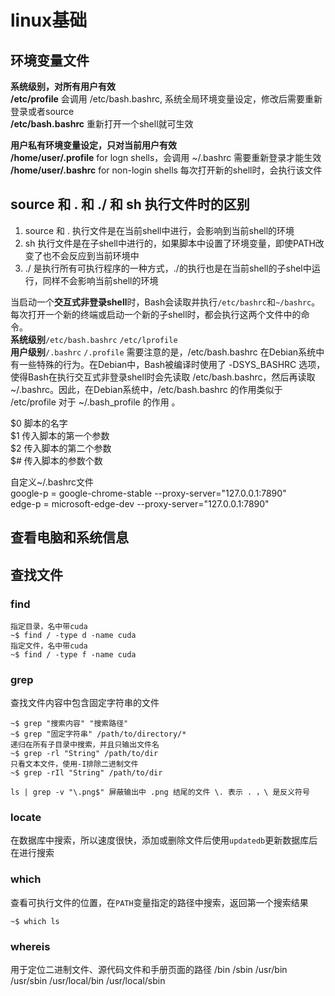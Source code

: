 # linux基础
## 环境变量文件
**系统级别，对所有用户有效**   
**/etc/profile**	会调用 /etc/bash.bashrc, 系统全局环境变量设定，修改后需要重新登录或者source   
**/etc/bash.bashrc** 重新打开一个shell就可生效  

**用户私有环境变量设定，只对当前用户有效**  
**/home/user/.profile** 	  for logn shells，会调用 ~/.bashrc 需要重新登录才能生效  
**/home/user/.bashrc**	   for non-login shells 每次打开新的shell时，会执行该文件  

## source 和 . 和 ./ 和 sh 执行文件时的区别 
1. source 和 . 执行文件是在当前shell中进行，会影响到当前shell的环境  
2. sh 执行文件是在子shell中进行的，如果脚本中设置了环境变量，即使PATH改变了也不会反应到当前环境中  
3. ./ 是执行所有可执行程序的一种方式，./的执行也是在当前shell的子shel中运行，同样不会影响当前shell的环境  

当启动一个**交互式非登录shell**时，Bash会读取并执行```/etc/bashrc```和```~/bashrc```。每次打开一个新的终端或启动一个新的子shell时，都会执行这两个文件中的命令。  
**系统级别**```/etc/bash.bashrc```   ```/etc/lprofile```  
**用户级别**```/.bashrc```  ```/.profile```
需要注意的是，/etc/bash.bashrc 在Debian系统中有一些特殊的行为。在Debian中，Bash被编译时使用了 -DSYS_BASHRC 选项，使得Bash在执行交互式非登录shell时会先读取 /etc/bash.bashrc，然后再读取 ~/.bashrc。因此，在Debian系统中，/etc/bash.bashrc 的作用类似于 /etc/profile 对于 ~/.bash_profile 的作用 。  

$0 脚本的名字  
$1 传入脚本的第一个参数  
$2 传入脚本的第二个参数  
$# 传入脚本的参数个数

自定义~/.bashrc文件  
	google-p = google-chrome-stable --proxy-server="127.0.0.1:7890"  
	edge-p = microsoft-edge-dev --proxy-server="127.0.0.1:7890"  

## 查看电脑和系统信息


## 查找文件
### find  
```
指定目录，名中带cuda
~$ find / -type d -name cuda 
指定文件，名中带cuda
~$ find / -type f -name cuda
```
### grep
查找文件内容中包含固定字符串的文件    
```
~$ grep "搜索内容" "搜索路径"
~$ grep "固定字符串" /path/to/directory/*
递归在所有子目录中搜索，并且只输出文件名
~$ grep -rl "String" /path/to/dir
只看文本文件，使用-I排除二进制文件
~$ grep -rIl "String" /path/to/dir
```
```
ls | grep -v "\.png$" 屏蔽输出中 .png 结尾的文件 \. 表示 . ，\ 是反义符号
```
### locate
在数据库中搜索，所以速度很快，添加或删除文件后使用```updatedb```更新数据库后在进行搜索

### which
查看可执行文件的位置，在```PATH```变量指定的路径中搜索，返回第一个搜索结果  
```
~$ which ls
```

### whereis
用于定位二进制文件、源代码文件和手册页面的路径 /bin /sbin /usr/bin /usr/sbin /usr/local/bin /usr/local/sbin
















